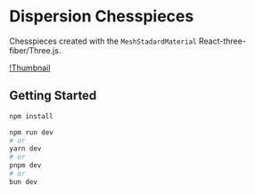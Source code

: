 # Dispersion Chesspieces

Chesspieces created with the `MeshStadardMaterial` React-three-fiber/Three.js.

[!Thumbnail](./thumb.png)

## Getting Started

```bash
npm install
```

```bash
npm run dev
# or
yarn dev
# or
pnpm dev
# or
bun dev
```
